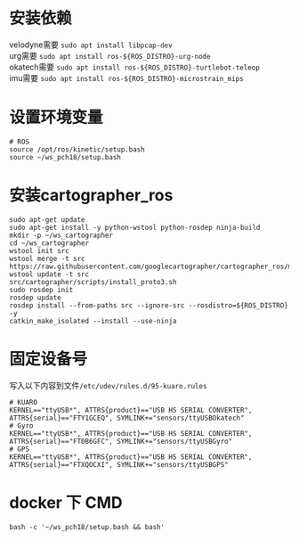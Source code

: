 

# 安装依赖
velodyne需要  `sudo apt install libpcap-dev`  
urg需要  `sudo apt install ros-${ROS_DISTRO}-urg-node`  
okatech需要  `sudo apt install ros-${ROS_DISTRO}-turtlebot-teleop`  
imu需要  `sudo apt install ros-${ROS_DISTRO}-microstrain_mips`  


# 设置环境变量
```
# ROS
source /opt/ros/kinetic/setup.bash
source ~/ws_pch18/setup.bash
```


# 安装cartographer_ros
```
sudo apt-get update
sudo apt-get install -y python-wstool python-rosdep ninja-build
mkdir -p ~/ws_cartographer
cd ~/ws_cartographer
wstool init src
wstool merge -t src https://raw.githubusercontent.com/googlecartographer/cartographer_ros/master/cartographer_ros.rosinstall
wstool update -t src
src/cartographer/scripts/install_proto3.sh
sudo rosdep init
rosdep update
rosdep install --from-paths src --ignore-src --rosdistro=${ROS_DISTRO} -y
catkin_make_isolated --install --use-ninja
```


# 固定设备号
写入以下内容到文件`/etc/udev/rules.d/95-kuaro.rules`  
```
# KUARO
KERNEL=="ttyUSB*", ATTRS{product}=="USB HS SERIAL CONVERTER", ATTRS{serial}=="FTY1GCEQ", SYMLINK+="sensors/ttyUSBOkatech"
# Gyro
KERNEL=="ttyUSB*", ATTRS{product}=="USB HS SERIAL CONVERTER", ATTRS{serial}=="FT0B6GFC", SYMLINK+="sensors/ttyUSBGyro"
# GPS
KERNEL=="ttyUSB*", ATTRS{product}=="USB HS SERIAL CONVERTER", ATTRS{serial}=="FTXQOCXI", SYMLINK+="sensors/ttyUSBGPS"
```


# docker 下 CMD
```
bash -c '~/ws_pch18/setup.bash && bash'
```